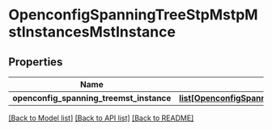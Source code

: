 # OpenconfigSpanningTreeStpMstpMstInstancesMstInstance

## Properties
Name | Type | Description | Notes
------------ | ------------- | ------------- | -------------
**openconfig_spanning_treemst_instance** | [**list[OpenconfigSpanningTreeStpOpenconfigspanningtreestpMstpMstinstancesMstinstance]**](OpenconfigSpanningTreeStpOpenconfigspanningtreestpMstpMstinstancesMstinstance.md) |  | [optional] 

[[Back to Model list]](../README.md#documentation-for-models) [[Back to API list]](../README.md#documentation-for-api-endpoints) [[Back to README]](../README.md)


